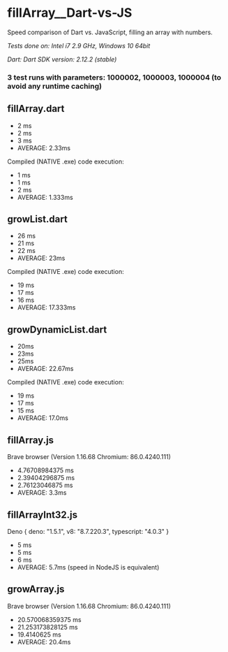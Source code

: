# fillArray__Dart-vs-JS
Speed comparison of Dart vs. JavaScript, filling an array with numbers.

*Tests done on: Intel i7 2.9 GHz, Windows 10 64bit*

*Dart: Dart SDK version: 2.12.2 (stable)*

### 3 test runs with parameters: 1000002, 1000003, 1000004 (to avoid any runtime caching)

## fillArray.dart
- 2 ms
- 2 ms
- 3 ms
- AVERAGE: 2.33ms

Compiled (NATIVE .exe) code execution:

- 1 ms
- 1 ms
- 2 ms
- AVERAGE: 1.333ms

## growList.dart
- 26 ms
- 21 ms
- 22 ms
- AVERAGE: 23ms

Compiled (NATIVE .exe) code execution:

- 19 ms
- 17 ms
- 16 ms
- AVERAGE: 17.333ms

## growDynamicList.dart
- 20ms
- 23ms
- 25ms
- AVERAGE: 22.67ms

Compiled (NATIVE .exe) code execution:

- 19 ms
- 17 ms
- 15 ms
- AVERAGE: 17.0ms

## fillArray.js
Brave browser (Version 1.16.68 Chromium: 86.0.4240.111)
- 4.76708984375 ms
- 2.39404296875 ms
- 2.76123046875 ms
- AVERAGE: 3.3ms

## fillArrayInt32.js
Deno { deno: "1.5.1", v8: "8.7.220.3", typescript: "4.0.3" }
- 5 ms
- 5 ms
- 6 ms
- AVERAGE: 5.7ms (speed in NodeJS is equivalent)

## growArray.js
Brave browser (Version 1.16.68 Chromium: 86.0.4240.111)
- 20.570068359375 ms
- 21.253173828125 ms
- 19.4140625 ms
- AVERAGE: 20.4ms
